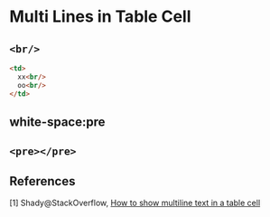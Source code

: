 # Multi Lines in Table Cell

## ``<br/>``

```html
<td>
  xx<br/>
  oo<br/>
</td>
```

## white-space:pre

## ``<pre></pre>``

## References

[1] Shady@StackOverflow, [How to show multiline text in a table cell](http://stackoverflow.com/questions/10937218/how-to-show-multiline-text-in-a-table-cell)